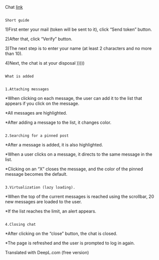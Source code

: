 Chat [link](http://gainful-weather.surge.sh)

                                                                                                  Short guide

1)First enter your mail (token will be sent to it), click “Send token” button.

2)After that, click “Verify” button.

3)The next step is to enter your name (at least 2 characters and no more than 10).

4)Next, the chat is at your disposal )))))

                                                                                                     What is added

                                                                                         1.Attaching messages

*When clicking on each message, the user can add it to the list that appears if you click on the message.

*All messages are highlighted.

*After adding a message to the list, it changes color.

                                                                                           2.Searching for a pinned post

*After a message is added, it is also highlighted.

*When a user clicks on a message, it directs to the same message in the list.

*Clicking on an “X” closes the message, and the color of the pinned message becomes the default.

                                                                                   3.Virtualization (lazy loading).


*When the top of the current messages is reached using the scrollbar, 20 new messages are loaded to the user.

*If the list reaches the limit, an alert appears.

                                                                                           4.Closing chat

*After clicking on the “close” button, the chat is closed.

*The page is refreshed and the user is prompted to log in again.

Translated with DeepL.com (free version)

